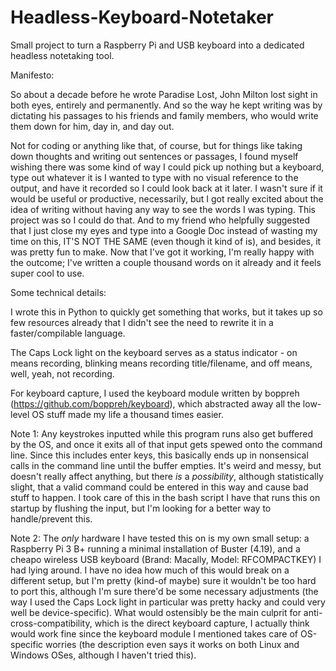 # Headless-Keyboard-Notetaker
Small project to turn a Raspberry Pi and USB keyboard into a dedicated headless notetaking tool.

Manifesto:

So about a decade before he wrote Paradise Lost, John Milton lost sight in both eyes, entirely and permanently. And so the way he kept writing was by dictating his passages to his friends and family members, who would write them down for him, day in, and day out. 

Not for coding or anything like that, of course, but for things like taking down thoughts and writing out sentences or passages, I found myself wishing there was some kind of way I could pick up nothing but a keyboard, type out whatever it is I wanted to type with no visual reference to the output, and have it recorded so I could look back at it later. I wasn't sure if it would be useful or productive, necessarily, but I got really excited about the idea of writing without having any way to see the words I was typing. This project was so I could do that. And to my friend who helpfully suggested that I just close my eyes and type into a Google Doc instead of wasting my time on this, IT'S NOT THE SAME (even though it kind of is), and besides, it was pretty fun to make. Now that I've got it working, I'm really happy with the outcome; I've written a couple thousand words on it already and it feels super cool to use.

Some technical details:

I wrote this in Python to quickly get something that works, but it takes up so few resources already that I didn't see the need to rewrite it in a faster/compilable language.

The Caps Lock light on the keyboard serves as a status indicator - on means recording, blinking means recording title/filename, and off means, well, yeah, not recording.

For keyboard capture, I used the keyboard module written by boppreh (https://github.com/boppreh/keyboard), which abstracted away all the low-level OS stuff made my life a thousand times easier.

Note 1: Any keystrokes inputted while this program runs also get buffered by the OS, and once it exits all of that input gets spewed onto the command line. Since this includes enter keys, this basically ends up in nonsensical calls in the command line until the buffer empties. It's weird and messy, but doesn't really affect anything, but there *is* a *possibility*, although statistically slight, that a valid command could be entered in this way and cause bad stuff to happen. I took care of this in the bash script I have that runs this on startup by flushing the input, but I'm looking for a better way to handle/prevent this.

Note 2: The *only* hardware I have tested this on is my own small setup: a Raspberry Pi 3 B+ running a minimal installation of Buster (4.19), and a cheapo wireless USB keyboard (Brand: Macally, Model: RFCOMPACTKEY) I had lying around. I have no idea how much of this would break on a different setup, but I'm pretty (kind-of maybe) sure it wouldn't be too hard to port this, although I'm sure there'd be some necessary adjustments (the way I used the Caps Lock light in particular was pretty hacky and could very well be device-specific). What would ostensibly be the main culprit for anti-cross-compatibility, which is the direct keyboard capture, I actually think would work fine since the keyboard module I mentioned takes care of OS-specific worries (the description even says it works on both Linux and Windows OSes, although I haven't tried this).
